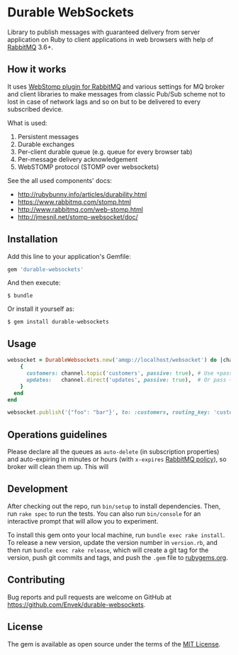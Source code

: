 Durable WebSockets
==================

Library to publish messages with guaranteed delivery from server application on Ruby to client applications in web browsers with help of [RabbitMQ] 3.6+.

## How it works

It uses [WebStomp plugin for RabbitMQ] and various settings for MQ broker and client libraries to make messages from classic Pub/Sub scheme not to lost in case of network lags and so on but to be delivered to every subscribed device.

What is used:

 1. Persistent messages
 1. Durable exchanges
 2. Per-client durable queue (e.g. queue for every browser tab)
 3. Per-message delivery acknowledgement
 4. WebSTOMP protocol (STOMP over websockets)

See the all used components' docs:

 - http://rubybunny.info/articles/durability.html
 - https://www.rabbitmq.com/stomp.html
 - http://www.rabbitmq.com/web-stomp.html
 - http://jmesnil.net/stomp-websocket/doc/


## Installation

Add this line to your application's Gemfile:

```ruby
gem 'durable-websockets'
```

And then execute:

    $ bundle

Or install it yourself as:

    $ gem install durable-websockets

## Usage

```rb
websocket = DurableWebsockets.new('amqp://localhost/websocket') do |channel|
    {
      customers: channel.topic('customers', passive: true), # Use +passive: true+ if you will create exchanges in RabbitMQ with right parameters beforehand
      updates:   channel.direct('updates', passive: true),  # Or pass +{ auto_delete: false, durable: true }+ (or just use the default exchanges)
    }
  end
end

websocket.publish('{"foo": "bar"}', to: :customers, routing_key: 'customers.1.baz')
```

## Operations guidelines

Please declare all the queues as `auto-delete` (in subscription properties) and auto-expiring in minutes or hours (with `x-expires` [RabbitMQ policy]), so broker will clean them up. This will

## Development

After checking out the repo, run `bin/setup` to install dependencies. Then, run `rake spec` to run the tests. You can also run `bin/console` for an interactive prompt that will allow you to experiment.

To install this gem onto your local machine, run `bundle exec rake install`. To release a new version, update the version number in `version.rb`, and then run `bundle exec rake release`, which will create a git tag for the version, push git commits and tags, and push the `.gem` file to [rubygems.org](https://rubygems.org).

## Contributing

Bug reports and pull requests are welcome on GitHub at https://github.com/Envek/durable-websockets.

## License

The gem is available as open source under the terms of the [MIT License](http://opensource.org/licenses/MIT).

[RabbitMQ]: https://www.rabbitmq.com/
[RabbitMQ policy]: https://www.rabbitmq.com/parameters.html#policies
[WebStomp plugin for RabbitMQ]: https://www.rabbitmq.com/web-stomp.html
